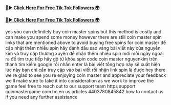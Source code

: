
[**🔴► Click Here For Free Tik Tok Followers 🌍**](https://jimaddadel.github.io/Coin)

[**🔴► Click Here For Free Tik Tok Followers 🌍**](https://jimaddadel.github.io/Coin)

yes you can definitely buy coin master spins but this method is costly and can make you spend some money however there are still coin master spin links that are mentioned above to avoid buying free spins for coin master để cập nhật thêm nhiều spin hãy đánh dấu sao vàng bài viết này của nguyễn kim và truy cập thường xuyên để nhận thêm nhiều spin mới mỗi ngày ngoài ra để tìm trực tiếp hãy gõ từ khóa spin code coin master nguyenkim trên thanh tìm kiếm google rồi nhấn enter là bài viết tổng hợp này sẽ xuất hiện lúc này bạn chỉ cần truy cập vào bài viết rồi nhận link spin là được hey there we re glad to see you re enjoying coin master and appreciate your feedback we ll make sure to take it into consideration as we work to improve the game feel free to reach out to our support team https support coinmastergame com hc en us articles 4403780845842 how to contact us if you need any further assistance

